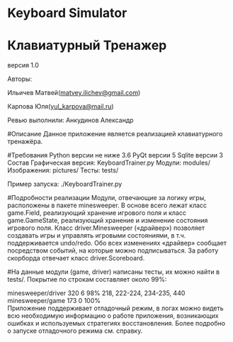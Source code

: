 # Keyboard Simulator
# Клавиатурный Тренажер
версия 1.0

Aвторы:

Ильичев Матвей(matvey.ilichev@gmail.com)

Карпова Юля(yul_karpova@mail.ru)

Ревью выполнили: Анкудинов Александр

#Описание
Данное приложение является реализацией клавиатурного тренажёра.

#Требования
Python версии не ниже 3.6
PyQt версии 5
Sqlite версии 3
Состав
Графическая версия: KeyboardTrainer.py
Модули: modules/
Изображения: pictures/
Тесты: tests/

Пример запуска: ./KeyboardTrainer.py

#Подробности реализации
Модули, отвечающие за логику игры, расположены в пакете minesweeper. В основе всего лежат класс game.Field, реализующий хранение игрового поля и класс game.GameState, реализующий хранение и изменение состояния игрового поля. Класс driver.Minesweeper («драйвер») позволяет создавать игры и управлять игровыми состояниями, в т.ч. поддерживается undo/redo. Обо всех изменениях «драйвер» сообщает посредством событий, на которые можно подписываться. За работу скорборда отвечает класс driver.Scoreboard.

#На данные модули (game, driver) написаны тесты, их можно найти в tests/. Покрытие по строкам составляет около 99%:

minesweeper/driver       320      6    98%   218, 222-224, 234-235, 440
minesweeper/game         173      0   100%   
Приложение поддерживает отладочный режим, в логах можно видеть всю необходимую информацию о работе приложения, возникающих ошибках и используемых стратегиях восстановления. Более подробно о запуске отладочного режима см. справку.

